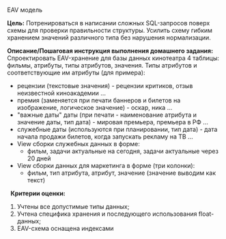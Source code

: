 EAV модель

**Цель:**
Потренироваться в написании сложных SQL-запросов поверх схемы для проверки правильности структуры.
Усилить схему гибким хранением значений различного типа без нарушения нормализации.

**Описание/Пошаговая инструкция выполнения домашнего задания:**
Спроектировать EAV-хранение для базы данных кинотеатра
4 таблицы: фильмы, атрибуты, типы атрибутов, значения.
Типы атрибутов и соответствующие им атрибуты (для примера):
- рецензии (текстовые значения) - рецензии критиков, отзыв неизвестной киноакадемии ...
- премия (заменяется при печати баннеров и билетов на изображение, логическое значение) - оскар, ника ...
- "важные даты" даты (при печати - наименование атрибута и значение даты, тип дата) - мировая премьера, премьера в РФ ...
- служебные даты (используются при планировании, тип дата) - дата начала продажи билетов, когда запускать рекламу на ТВ ...
- View сборки служебных данных в форме:
    - фильм, задачи актуальные на сегодня, задачи актуальные через 20 дней
- View сборки данных для маркетинга в форме (три колонки):
    - фильм, тип атрибута, атрибут, значение (значение выводим как текст)

&nbsp;
**Критерии оценки:**
1. Учтены все допустимые типы данных;
2. Учтена специфика хранения и последующего использования float-данных;
3. EAV-схема оснащена индексами
